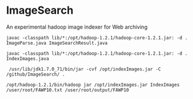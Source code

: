 # ImageSearch
An experimental hadoop image indexer for Web archiving 

```javac -classpath lib/*:/opt/hadoop-1.2.1/hadoop-core-1.2.1.jar: -d .  ImageParse.java ImageSearchResult.java``` 

```javac -classpath lib/*:/opt/hadoop-1.2.1/hadoop-core-1.2.1.jar: -d . IndexImages.java ```

``` /usr/lib/jdk1.7.0_71/bin/jar -cvf /opt/indexImages.jar -C /github/ImageSearch/ .```  

```/opt/hadoop-1.2.1/bin/hadoop jar /opt/indexImages.jar IndexImages /user/root/FAWP10.txt /user/root/output/FAWP10``` 
